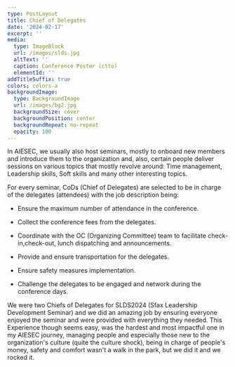 ```yaml
---
type: PostLayout
title: Chief of Delegates
date: '2024-02-17'
excerpt: ''
media:
  type: ImageBlock
  url: /images/slds.jpg
  altText: ''
  caption: Conference Poster (ctto)
  elementId: ''
addTitleSuffix: true
colors: colors-a
backgroundImage:
  type: BackgroundImage
  url: /images/bg2.jpg
  backgroundSize: cover
  backgroundPosition: center
  backgroundRepeat: no-repeat
  opacity: 100
---
```

In AIESEC, we usually also host seminars, mostly to onboard new members and introduce them to the organization and, also, certain people deliver sessions on various topics that mostly revolve around: Time management, Leadership skills, Soft skills and many other interesting topics. 

For every seminar, CoDs (Chief of Delegates) are selected to be in charge of the delegates (attendees) with the job description being:

*   Ensure the maximum number of attendance in the
     conference.

*   Collect the conference fees from the
     delegates.

*   Coordinate with the OC (Organizing Committee) team to facilitate
     check-in,check-out, lunch dispatching and
     announcements.

*   Provide and ensure transportation for
     the delegates.

*   Ensure safety measures implementation.

*   Challenge the delegates to be engaged
     and network during the conference days.

We were two Chiefs of Delegates for SLDS2024 (Sfax Leadership Development Seminar) and we did an amazing job by ensuring everyone enjoyed the seminar and were provided with everything they needed. This Experience though seems easy, was the hardest and most impactful one in my AIESEC journey, managing people and especially those new to the organization's culture (quite the culture shock), being in charge of people's money, safety and comfort wasn't a walk in the park, but we did it and we rocked it.


